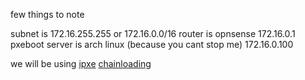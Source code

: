 few things to note 

subnet is 172.16.255.255 or 172.16.0.0/16
router is opnsense 172.16.0.1
pxeboot server is arch linux (because you cant stop me) 172.16.0.100

we will be using [ipxe](https://ipxe.org) [chainloading](https://ipxe.org/howto/chainloading)
